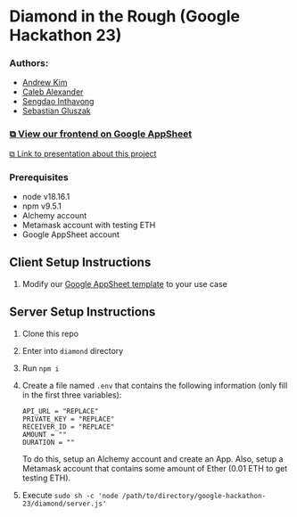 # Diamond in the Rough (Google Hackathon 23)

### Authors:

-   [Andrew Kim](https://www.linkedin.com/in/ahkim3/)
-   [Caleb Alexander](https://www.linkedin.com/in/student-caleb-alexander/)
-   [Sengdao Inthavong](https://www.linkedin.com/in/sengdao-inthavong/)
-   [Sebastian Gluszak](https://www.linkedin.com/in/sebastiangluszak/)

### [⧉ View our frontend on Google AppSheet](https://google.com)

[⧉ Link to presentation about this project](https://docs.google.com/presentation/d/1XK0-fwrsbcD1GnM9GglqR-h3aq18DZ2b263rN91W2Bs/edit?usp=sharing)

### Prerequisites

-   node v18.16.1
-   npm v9.5.1
-   Alchemy account
-   Metamask account with testing ETH
-   Google AppSheet account

## Client Setup Instructions

1. Modify our [Google AppSheet template](https://google.com) to your use case

## Server Setup Instructions

1. Clone this repo
2. Enter into `diamond` directory
3. Run `npm i`
4. Create a file named `.env` that contains the following information (only fill in the first three variables):

    ```
    API_URL = "REPLACE"
    PRIVATE_KEY = "REPLACE"
    RECEIVER_ID = "REPLACE"
    AMOUNT = ""
    DURATION = ""
    ```

    To do this, setup an Alchemy account and create an App. Also, setup a Metamask account that contains some amount of Ether (0.01 ETH to get testing ETH).

5. Execute `sudo sh -c 'node /path/to/directory/google-hackathon-23/diamond/server.js'`
